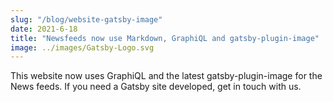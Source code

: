 ```yaml
---
slug: "/blog/website-gatsby-image"
date: 2021-6-18
title: "Newsfeeds now use Markdown, GraphiQL and gatsby-plugin-image"
image: ../images/Gatsby-Logo.svg
---
```

This website now uses GraphiQL and the latest gatsby-plugin-image for the News feeds. If you need a Gatsby site developed, get in touch with us.